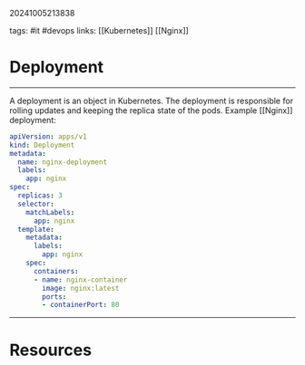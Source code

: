 20241005213838

tags: #it #devops
links:  [[Kubernetes]] [[Nginx]]

# Deployment

---

A deployment is an object in Kubernetes. The deployment is responsible for rolling updates and keeping the replica state of the pods. Example [[Nginx]] deployment:

```yaml
apiVersion: apps/v1
kind: Deployment
metadata:
  name: nginx-deployment
  labels:
    app: nginx
spec:
  replicas: 3
  selector:
    matchLabels:
      app: nginx
  template:
    metadata:
      labels:
        app: nginx
    spec:
      containers:
      - name: nginx-container
        image: nginx:latest
        ports:
        - containerPort: 80
```

---
# Resources
